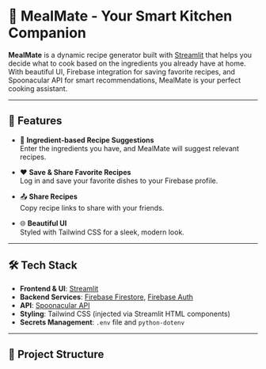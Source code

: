 # 🥘 MealMate - Your Smart Kitchen Companion

**MealMate** is a dynamic recipe generator built with [Streamlit](https://streamlit.io/) that helps you decide what to cook based on the ingredients you already have at home. With beautiful UI, Firebase integration for saving favorite recipes, and Spoonacular API for smart recommendations, MealMate is your perfect cooking assistant.

---

## 🚀 Features

- 🧾 **Ingredient-based Recipe Suggestions**  
  Enter the ingredients you have, and MealMate will suggest relevant recipes.

- ❤️ **Save & Share Favorite Recipes**  
  Log in and save your favorite dishes to your Firebase profile.

- 📤 **Share Recipes**  
  Copy recipe links to share with your friends.

- 🌐 **Beautiful UI**  
  Styled with Tailwind CSS for a sleek, modern look.

---

## 🛠️ Tech Stack

- **Frontend & UI**: [Streamlit](https://streamlit.io/)
- **Backend Services**: [Firebase Firestore](https://firebase.google.com/docs/firestore), [Firebase Auth](https://firebase.google.com/docs/auth)
- **API**: [Spoonacular API](https://spoonacular.com/food-api)
- **Styling**: Tailwind CSS (injected via Streamlit HTML components)
- **Secrets Management**: `.env` file and `python-dotenv`

---

## 📁 Project Structure

